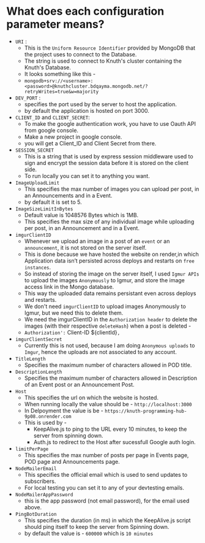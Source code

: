 # What does each configuration parameter means?

- `URI` :
    - This is the `Uniform Resource Identifier` provided by MongoDB that the project uses to connect to the Database.
    - The string is used to connect to Knuth's cluster containing the Knuth's Database.
    - It looks something like this -
    - `mongodb+srv://<username>:<password>@knuthcluster.bdqayma.mongodb.net/?retryWrites=true&w=majority`
- `DEV_PORT` :
    - specifies the port used by the server to host the application.
    - by default the application is hosted on port 3000.
- `CLIENT_ID` and `CLIENT_SECRET`:
    - To make the google authentication work, you have to use Oauth API from google console.
    - Make a new project in google console.
    - you will get a Client_ID and Client Secret from there.
- `SESSION_SECRET`
    - This is a string that is used by express session middleware used to sign and encrypt the session data before it is stored on the client side.
    - To run locally you can set it to anything you want.
- `ImageUploadLimit`
    - This specifies the max number of images you can upload per post, in an Announcements and in a Event.
    - by default it is set to 5.
- `ImageSizeLimitInBytes`
    - Default value is 1048576 Bytes which is 1MB.
    - This specifies the max size of any individual image while uploading per post, in an Announcement and in a Event.
- `imgurClientID`
    - Whenever we upload an image in a post of an `event` or an `announcement`, it is not stored on the server itself.
    - This is done because we have hosted the website on render,in which Application data isn’t persisted across deploys and restarts on `free instances`.
    - So instead of storing the image on the server itself, I used `Igmur APIs` to upload the images `Anonymously` to Igmur, and store the image access link in the Mongo database.
    - This way the uploaded data remains persistant even across deploys and restarts.
    - We don't need `imgurClientID` to upload images Anonymously to Igmur, but we need this to delete them.
    - We need the imgurClientID in the `Authorization header` to delete the images (with their respective `deleteHash`) when a post is deleted -
    - `Authorization':` Client-ID ${clientId}`,`
- `imgurClientSecret`
    - Currently this is not used, because I am doing `Anonymous uploads` to `Imgur`, hence the uploads are not associated to any account.
- `TitleLength`
    - Specifies the maximum number of characters allowed in POD title.
- `DescriptionLength`
    - Specifies the maximum number of characters allowed in Description of an Event post or an Announcement Post.
- `Host`
    - This specifies the url on which the website is hosted.
    - When running locally the value should be - `http://localhost:3000`
    - In Delpoyment the value is be - `https://knuth-programming-hub-9p08.onrender.com`
    - This is used by -
        - KeepAlive.js to ping to the URL every 10 minutes, to keep the server from spinning down.
        - Auth.js to redirect to the Host after sucessfull Google auth login.
- `limitPerPage`
    - This specifies the max number of posts per page in Events page, POD page and Announcements page.
- `NodeMailerEmail`
    - This specifies the official email which is used to send updates to subscribers.
    - For local testing you can set it to any of your devtesting emails.
- `NodeMailerAppPassword`
    - this is the app password (not email password), for the email used above.
- `PingBotDuration`
    - This specifies the duration (in ms) in which the KeepAlive.js script should ping itself to keep the server from Spinning down.
    - by default the value is - `600000` which is `10 minutes`